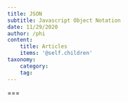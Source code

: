 ```yaml
---
title: JSON
subtitle: Javascript Object Notation
date: 11/29/2020
author: /phi
content:
    title: Articles
    items: '@self.children'
taxonomy:
    category: 
    tag: 
---
```




===


